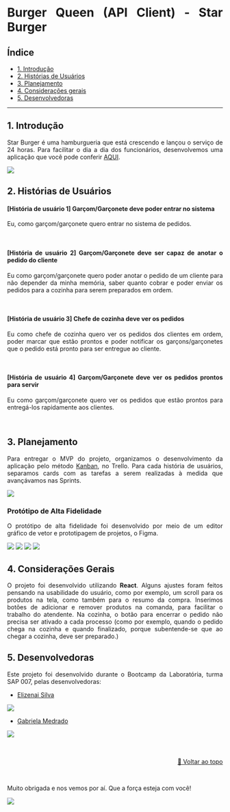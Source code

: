 <div align="justify" id='topo'>

# Burger Queen (API Client) - Star Burger


## Índice

* [1. Introdução](#1-introdução)
* [2. Histórias de Usuários](#2-histórias-de-usuários)
* [3. Planejamento](#3-planejamento)
* [4. Considerações gerais](#4-considerações-gerais)
* [5. Desenvolvedoras](#6-desenvolvedoras)

***

## 1. Introdução

Star Burger é uma hamburgueria que está crescendo e lançou o serviço de 24 horas. Para facilitar o dia a dia dos funcionários, desenvolvemos uma aplicação que você pode conferir [AQUI](https://starburger.netlify.app/). 

<img src="src\img\burger.gif">

## 2. Histórias de Usuários

#### [História de usuário 1] Garçom/Garçonete deve poder entrar no sistema

Eu, como garçom/garçonete quero entrar no sistema de pedidos.

<br>

#### [História de usuário 2] Garçom/Garçonete deve ser capaz de anotar o pedido do cliente

Eu como garçom/garçonete quero poder anotar o pedido de um cliente para não
depender da minha memória, saber quanto cobrar e poder enviar os pedidos para a
cozinha para serem preparados em ordem.

<br>

#### [História de usuário 3] Chefe de cozinha deve ver os pedidos

Eu como chefe de cozinha quero ver os pedidos dos clientes em ordem, poder
marcar que estão prontos e poder notificar os garçons/garçonetes que o pedido
está pronto para ser entregue ao cliente.

<br>

#### [História de usuário 4] Garçom/Garçonete deve ver os pedidos prontos para servir

Eu como garçom/garçonete quero ver os pedidos que estão prontos para entregá-los
rapidamente aos clientes.

<br>

## 3. Planejamento

Para entregar o MVP do projeto, organizamos o desenvolvimento da aplicação pelo método [Kanban](https://pt.wikipedia.org/wiki/Kanban), no Trello. Para cada história de usuários, separamos cards com as tarefas a serem realizadas à medida que avançávamos nas Sprints.

<img src="src\img\trello.png">

<br>

### Protótipo de Alta Fidelidade

O protótipo de alta fidelidade foi desenvolvido por meio de um editor gráfico de vetor e prototipagem de projetos, o Figma. 

<img src="src\img\login.png">
<img src="src\img\cadastro.png">
<img src="src\img\saloon.png">
<img src="src\img\kitchen.png">

## 4. Considerações Gerais

O projeto foi desenvolvido utilizando **React**. Alguns ajustes foram feitos pensando na usabilidade do usuário, como por exemplo, um scroll para os produtos na tela, como também para o resumo da compra. Inserimos botões de adicionar e remover produtos na comanda, para facilitar o trabalho do atendente.
Na cozinha, o botão para encerrar o pedido não precisa ser ativado a cada processo (como por exemplo, quando o pedido chega na cozinha e quando finalizado, porque subentende-se que ao chegar a cozinha, deve ser preparado.)

## 5. Desenvolvedoras

Este projeto foi desenvolvido durante o Bootcamp da Laboratória, turma SAP 007, pelas desenvolvedoras:

- [Elizenai Silva](https://www.linkedin.com/in/elizenai/)

<img src="src\img\foto-Eli.jpg">


- [Gabriela Medrado](https://www.linkedin.com/in/gabrielamedrado/)

<img src="src\img\foto-Gabi.jpg">
<br>
<br>
<br>

<p align='right'><a href='#topo'>🚀 Voltar ao topo</a></p>

<br>

Muito obrigada e nos vemos por aí. Que a força esteja com você!

<img src="src\img\luke.gif">
